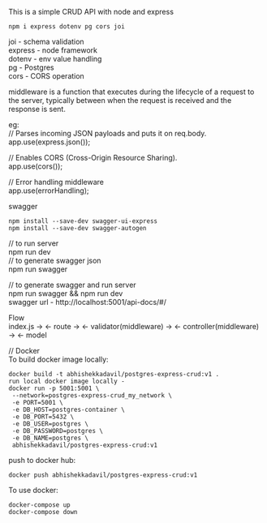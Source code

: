 This is a simple CRUD API with node and express

```
npm i express dotenv pg cors joi
```

joi - schema validation  
express - node framework  
dotenv - env value handling  
pg - Postgres  
cors - CORS operation

middleware is a function that executes during the lifecycle of a request to the server, typically between when the request is received and the response is sent.

eg:  
// Parses incoming JSON payloads and puts it on req.body.  
app.use(express.json());

// Enables CORS (Cross-Origin Resource Sharing).  
app.use(cors());

// Error handling middleware  
app.use(errorHandling);

swagger

```
npm install --save-dev swagger-ui-express
npm install --save-dev swagger-autogen
```

// to run server  
npm run dev  
// to generate swagger json  
npm run swagger

// to generate swagger and run server  
npm run swagger && npm run dev  
swagger url - http://localhost:5001/api-docs/#/

Flow  
index.js -> <- route -> <- validator(middleware) -> <- controller(middleware) -> <- model

// Docker  
To build docker image locally:

```
docker build -t abhishekkadavil/postgres-express-crud:v1 .
run local docker image locally -
docker run -p 5001:5001 \
 --network=postgres-express-crud_my_network \
 -e PORT=5001 \
 -e DB_HOST=postgres-container \
 -e DB_PORT=5432 \
 -e DB_USER=postgres \
 -e DB_PASSWORD=postgres \
 -e DB_NAME=postgres \
 abhishekkadavil/postgres-express-crud:v1
```

push to docker hub:

```
docker push abhishekkadavil/postgres-express-crud:v1
```

To use docker:

```
docker-compose up
docker-compose down
```
